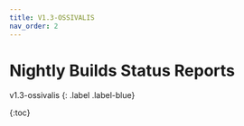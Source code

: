 ```yaml
---
title: V1.3-OSSIVALIS
nav_order: 2
---
```


# Nightly Builds Status Reports
v1.3-ossivalis
{: .label .label-blue}

{:toc}